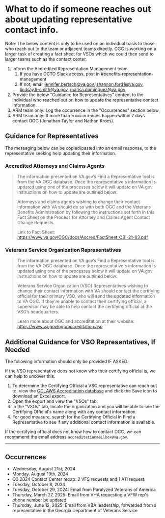 # What to do if someone reaches out about updating representative contact info.

Note: The below content is only to be used on an individual basis to those who reach out to the team or adjacent teams directly. OGC is working on a larger task of creating a fact sheet for VSOs which we could then send to larger teams such as the contact center.

1. Inform the Accredited Representation Management team
    1. If you have OCTO Slack access, post in #benefits-representation-management 
    2. If not, email jennifer.bertsch@va.gov, shannon.ford1@va.gov, lindsay.li-smith@va.gov, marisa.dominguez@va.gov
2. Provide the below "Guidance for Representatives" content to the individual who reached out on how to update the representative contact information.
3. ARM team only: Log the occurrence in the "Occurrences" section below.
4. ARM team only: If more than 5 occurrences happen within 7 days contact OGC (Jonathan Taylor and Nathan Kroes).

## Guidance for Representatives
The messaging below can be copied/pasted into an email response, to the representative seeking help updating their information.

### Accredited Attorneys and Claims Agents
> The information presented on VA.gov’s Find a Representative tool is from the VA OGC database. Once the representative's information is updated using one of the processes below it will update on VA.gov. Instructions on how to update are outlined below:
> 
> Attorneys and claims agents wishing to change their contact information with VA should do so with both OGC and the Veterans Benefits Administration by following the instructions set forth in this Fact Sheet on the Process for Attorney and Claims Agent Contact Change Requests.
>
> Link to Fact Sheet: https://www.va.gov/OGC/docs/Accred/FactSheet_OBI-21-03.pdf

### Veterans Service Organization Representatives
> The information presented on VA.gov’s Find a Representative tool is from the VA OGC database. Once the representative's information is updated using one of the processes below it will update on VA.gov. Instructions on how to update are outlined below:
>
> Veterans Service Organization (VSO) Representatives wishing to change their contact information with VA should contact the certifying official for their primary VSO, who will send the updated information to VA OGC. If they're unable to contact their certifying official, a supervisor may be able to help contact the certifying official at the VSO’s headquarters.
> 
> Learn more about OGC and accreditation at their website: https://www.va.gov/ogc/accreditation.asp 

## Additional Guidance for VSO Representatives, If Needed
The following information should only be provided IF ASKED.

If the VSO representative does not know who their certifying official is, we can help to uncover this.

1. To determine the Certifying Official a VSO representative can reach out to, view the [GCLAWS Accreditation database](https://ogccowbd1.dva.va.gov/Reports/report/Accreditation/Accreditation) and click the Save icon to download an Excel export.
2. Open the export and view the "VSOs" tab.
3. In the "VSOs" tab, locate the organization and you will be able to see the Certifying Official's name along with any contact information.
4. For good measure, search for the Certifying Official in Find a Representative to see if any additional contact information is available.

If the certifying official does not know how to contact OGC, we can recommend the email address `accreditationmailbox@va.gov`.

---
## Occurrences

* Wednesday, August 21st, 2024
* Monday, August 19th, 2024
* Q3 2024 Contact Center recap: 2 VFS requests and 1 A11 request
* Tuesday, October 8, 2024
* Tuesday, October 29, 2024: Email from Paralyzed Veterans of America
* Thursday, March 27, 2025: Email from VHA requesting a VFW rep's phone number be updated
* Thursday, June 12, 2025: Email from VBA leadership, forwarded from a representative in the Georgia Department of Veterans Service

